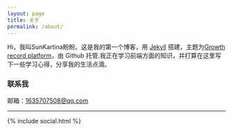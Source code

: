 ```yaml
---
layout: page
title: 关于
permalink: /about/
---
```

Hi，我叫SunKartina盼盼。这是我的第一个博客，用 [Jekyll][jekyll] 搭建，主题为[Growth record platform](sunsipan)，由 Github 托管.我正在学习前端方面的知识，并打算在这里写下一些学习心得，分享我的生活点滴。


### 联系我

邮箱：1635707508@qq.com

---

{% include social.html %}

[jekyll]: http://jekyllrb.com
[Gaya]: https://github.com/gayanvirajith/gaya
